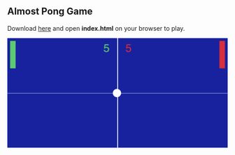 ## Almost Pong Game

Download <a href="https://github.com/margaritayong/code-literacy/raw/main/week_06/assignment/almostPong.zip">here</a> and open <b>index.html</b> on your browser to play.

![almostPong](https://github.com/margaritayong/code-literacy/blob/main/week_06/assignment/almostPong.png)
